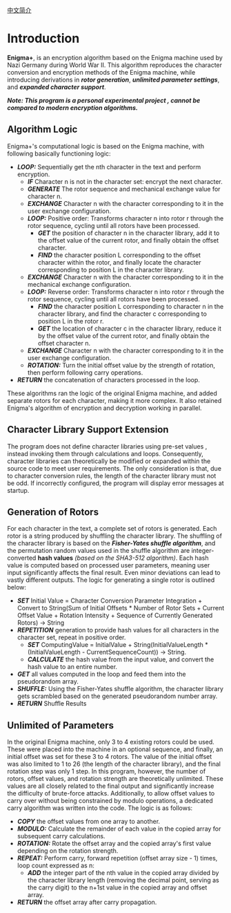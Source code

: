 [中文简介](https://github.com/TiredBird404/enigma-plus/blob/eddba8194ffd3e63b416def06092ff9f4fa44552/README.sch.md)
# Introduction
**Enigma+**, is an encryption algorithm based on the Enigma machine used by Nazi Germany during World War II.
This algorithm reproduces the character conversion and encryption methods of the Enigma machine,
while introducing derivations in ***rotor generation***, ***unlimited parameter settings***, and ***expanded character support***.

***Note: This program is a personal experimental project , cannot be compared to modern encryption algorithms.***

## Algorithm Logic
Enigma+'s computational logic is based on the Enigma machine, with following basically functioning logic:
- ***LOOP:*** Sequentially get the nth character in the text and perform encryption.
  - ***IF*** Character n is not in the character set: encrypt the next character.
  - ***GENERATE*** The rotor sequence and mechanical exchange value for character n.
  - ***EXCHANGE*** Character n with the character corresponding to it in the user exchange configuration.
  - ***LOOP:*** Positive order: Transforms character n into rotor r through the rotor sequence, cycling until all rotors have been processed.
    - ***GET*** the position of character n in the character library, add it to the offset value of the current rotor, and finally obtain the offset character.
    - ***FIND*** the character position L corresponding to the offset character within the rotor, and finally locate the character corresponding to position L in the character library.
  - ***EXCHANGE*** Character n with the character corresponding to it in the mechanical exchange configuration.
  - ***LOOP:*** Reverse order: Transforms character n into rotor r through the rotor sequence, cycling until all rotors have been processed.
    - ***FIND*** the character position L corresponding to character n in the character library, and find the character c corresponding to position L in the rotor r.
    - ***GET*** the location of character c in the character library, reduce it by the offset value of the current rotor, and finally obtain the offset character n.
  - ***EXCHANGE*** Character n with the character corresponding to it in the user exchange configuration.
  - ***ROTATION:*** Turn the initial offset value by the strength of rotation, then perform following carry operations.
- ***RETURN*** the concatenation of characters processed in the loop.

These algorithms ran the logic of the original Enigma machine, and added separate rotors for each character, making it more complex. It also retained Enigma's algorithm of encryption and decryption working in parallel.

## Character Library Support Extension
The program does not define character libraries using pre-set values , instead invoking them through calculations and loops.
Consequently, character libraries can theoretically be modified or expanded within the source code to meet user requirements.
The only consideration is that, due to character conversion rules, the length of the character library must not be odd.
If incorrectly configured, the program will display error messages at startup.

## Generation of Rotors
For each character in the text, a complete set of rotors is generated. Each rotor is a string produced by shuffling the character library.
The shuffling of the character library is based on the ***Fisher-Yates shuffle algorithm***,
and the permutation random values used in the shuffle algorithm are integer-converted **hash values** *(based on the SHA3-512 algorithm)*.
Each hash value is computed based on processed user parameters, meaning user input significantly affects the final result.
Even minor deviations can lead to vastly different outputs. The logic for generating a single rotor is outlined below:
- ***SET*** Initial Value = Character Conversion Parameter Integration + Convert to String(Sum of Initial Offsets * Number of Rotor Sets + Current Offset Value + Rotation Intensity + Sequence of Currently Generated Rotors) -> String
- ***REPETITION*** generation to provide hash values for all characters in the character set, repeat in positive order.
  - ***SET*** ComputingValue = InitialValue + String(InitialValueLength * (InitialValueLength - CurrentSequenceCount)) -> String.
  - ***CALCULATE*** the hash value from the input value, and convert the hash value to an entire number.
- ***GET*** all values computed in the loop and feed them into the pseudorandom array.
- ***SHUFFLE:*** Using the Fisher-Yates shuffle algorithm, the character library gets scrambled based on the generated pseudorandom number array.
- ***RETURN*** Shuffle Results

## Unlimited of Parameters
In the original Enigma machine, only 3 to 4 existing rotors could be used. 
These were placed into the machine in an optional sequence, and finally, an initial offset was set for these 3 to 4 rotors. 
The value of the initial offset was also limited to 1 to 26 (the length of the character library), and the final rotation step was only 1 step. 
In this program, however, the number of rotors, offset values, and rotation strength are theoretically unlimited. 
These values are all closely related to the final output and significantly increase the difficulty of brute-force attacks. 
Additionally, to allow offset values to carry over without being constrained by modulo operations, a dedicated carry algorithm was written into the code. 
The logic is as follows:
- ***COPY*** the offset values from one array to another.
- ***MODULO:*** Calculate the remainder of each value in the copied array for subsequent carry calculations.
- ***ROTATION:*** Rotate the offset array and the copied array's first value depending on the rotation strength.
- ***REPEAT:*** Perform carry, forward repetition (offset array size - 1) times, loop count expressed as n:
  - ***ADD*** the integer part of the nth value in the copied array divided by the character library length (removing the decimal point, serving as the carry digit) to the n+1st value in the copied array and offset array.
- ***RETURN*** the offset array after carry propagation.
